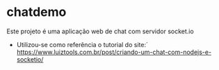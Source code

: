 # chatdemo
 
Este projeto é uma aplicação web de chat com servidor socket.io

* Utilizou-se como referência o tutorial do site:´
https://www.luiztools.com.br/post/criando-um-chat-com-nodejs-e-socketio/